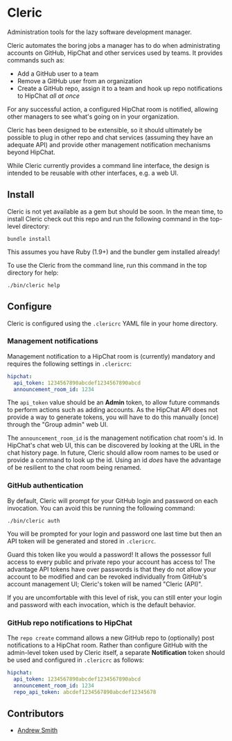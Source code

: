 # Cleric

Administration tools for the lazy software development manager.

Cleric automates the boring jobs a manager has to do when administrating
accounts on GitHub, HipChat and other services used by teams. It provides
commands such as:

* Add a GitHub user to a team
* Remove a GitHub user from an organization
* Create a GitHub repo, assign it to a team and hook up repo notifications to
  HipChat *all at once*

For any successful action, a configured HipChat room is notified, allowing other
managers to see what's going on in your organization.

Cleric has been designed to be extensible, so it should ultimately be possible
to plug in other repo and chat services (assuming they have an adequate API) and
provide other management notification mechanisms beyond HipChat.

While Cleric currently provides a command line interface, the design is intended
to be reusable with other interfaces, e.g. a web UI.

## Install

Cleric is not yet available as a gem but should be soon. In the mean time, to
install Cleric check out this repo and run the following command in the
top-level directory:

```
bundle install
```

This assumes you have Ruby (1.9+) and the bundler gem installed already!

To use the Cleric from the command line, run this command in the top directory
for help:

```
./bin/cleric help
```

## Configure

Cleric is configured using the `.clericrc` YAML file in your home directory.

### Management notifications

Management notification to a HipChat room is (currently) mandatory and requires
the following settings in `.clericrc`:

```yaml
hipchat:
  api_token: 1234567890abcdef1234567890abcd
  announcement_room_id: 1234
```

The `api_token` value should be an **Admin** token, to allow future commands to
perform actions such as adding accounts. As the HipChat API does not provide a
way to generate tokens, you will have to do this manually (once) through the
"Group admin" web UI.

The `announcement_room_id` is the management notification chat room's id. In
HipChat's chat web UI, this can be discovered by looking at the URL in the chat
history page. In future, Cleric should allow room names to be used or provide a
command to look up the id. Using an id *does* have the advantage of be resilient
to the chat room being renamed.

### GitHub authentication

By default, Cleric will prompt for your GitHub login and password on each
invocation. You can avoid this be running the following command:

```
./bin/cleric auth
```

You will be prompted for your login and password one last time but then an API
token will be generated and stored in `.clericrc`.

Guard this token like you would a password! It allows the possessor full access
to every public and private repo your account has access to! The advantage API
tokens have over passwords is that they do not allow your account to be modified
and can be revoked individually from GitHub's account management UI; Cleric's
token will be named "Cleric (API)".

If you are uncomfortable with this level of risk, you can still enter your login
and password with each invocation, which is the default behavior.

### GitHub repo notifications to HipChat

The `repo create` command allows a new GitHub repo to (optionally) post
notifications to a HipChat room. Rather than configure GitHub with the
admin-level token used by Cleric itself, a separate **Notification** token
should be used and configured in `.clericrc` as follows:

```yaml
hipchat:
  api_token: 1234567890abcdef1234567890abcd
  announcement_room_id: 1234
  repo_api_token: abcdef1234567890abcdef12345678
```

## Contributors

* [Andrew Smith](https://github.com/asmith-mdsol)

